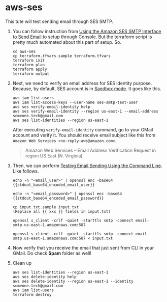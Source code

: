 # aws-ses

This tute will test sending email through SES SMTP.


1. You can follow instruction from [Using the Amazon SES SMTP Interface to Send Email](https://docs.aws.amazon.com/ses/latest/DeveloperGuide/send-email-smtp.html) to setup through Console. But the terraform script is pretty much automated about this part of setup. So.

    ```
    cd aws-ses
    cp terraform.tfvars.sample terraform.tfvars
    terraform init
    terraform plan
    terraform apply
    terraform output
    ```

2. Next, we need to verify an email address for SES identity purpose. Because, by default, SES account is in [Sandbox mode](https://docs.aws.amazon.com/ses/latest/DeveloperGuide/request-production-access.html). It goes like this.

    ```
    aws iam list-users
    aws iam list-access-keys --user-name ses-smtp-test-user
    aws ses verify-email-identity help
    aws ses verify-email-identity --region us-east-1 --email-address someone.tech@gmail.com
    aws ses list-identities --region us-east-1
    ``` 
   After executing `verify-email-identity` command, go to your GMail account and verify it. You should receive email subject like this from `Amazon Web Services <no-reply-aws@amazon.com>`.
   > Amazon Web Services – Email Address Verification Request in region US East (N. Virginia)

3. Then, we can perform [Testing Email Sending Using the Command Line](https://docs.aws.amazon.com/ses/latest/DeveloperGuide/send-email-smtp-client-command-line.html). Like follows.

    ```
    echo -n "<email_user>" | openssl enc -base64
    {{stdout_base64_encoded_email_user}}
    
    echo -n "<email_password>" | openssl enc -base64
    {{stdout_base64_encoded_email_password}}
    
    cp input.txt.sample input.txt
    (Replace all {{ xxx }} fields in input.txt)
    
    openssl s_client -crlf -quiet -starttls smtp -connect email-smtp.us-east-1.amazonaws.com:587
    
    openssl s_client -crlf -quiet -starttls smtp -connect email-smtp.us-east-1.amazonaws.com:587 < input.txt
    ```

4. Now verify that you receive the email that just sent from CLI in your GMail. Do check **Spam** folder as well!

5. Clean up

    ```
    aws ses list-identities --region us-east-1
    aws ses delete-identity help
    aws ses delete-identity --region us-east-1 --identity someone.tech@gmail.com
    aws iam list-users
    terraform destroy
    ```
